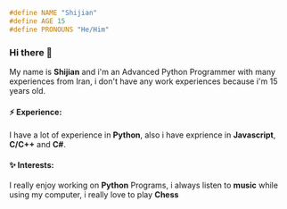 ```c
#define NAME "Shijian"
#define AGE 15
#define PRONOUNS "He/Him"
```

### Hi there 👋

My name is **Shijian** and i'm an Advanced Python Programmer with many experiences from Iran, i don't have any work experiences because i'm 15 years old.

#### ⚡ Experience:

I have a lot of experience in **Python**, also i have exprience in **Javascript**, **C/C++** and **C#**.

#### ✨ Interests:

I really enjoy working on **Python** Programs, i always listen to **music** while using my computer, i really love to play **Chess**
